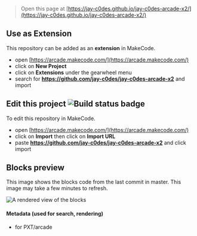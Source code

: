  


> Open this page at [https://jay-c0des.github.io/jay-c0des-arcade-x2/](https://jay-c0des.github.io/jay-c0des-arcade-x2/)

## Use as Extension

This repository can be added as an **extension** in MakeCode.

* open [https://arcade.makecode.com/](https://arcade.makecode.com/)
* click on **New Project**
* click on **Extensions** under the gearwheel menu
* search for **https://github.com/jay-c0des/jay-c0des-arcade-x2** and import

## Edit this project ![Build status badge](https://github.com/jay-c0des/jay-c0des-arcade-x2/workflows/MakeCode/badge.svg)

To edit this repository in MakeCode.

* open [https://arcade.makecode.com/](https://arcade.makecode.com/)
* click on **Import** then click on **Import URL**
* paste **https://github.com/jay-c0des/jay-c0des-arcade-x2** and click import

## Blocks preview

This image shows the blocks code from the last commit in master.
This image may take a few minutes to refresh.

![A rendered view of the blocks](https://github.com/jay-c0des/jay-c0des-arcade-x2/raw/master/.github/makecode/blocks.png)

#### Metadata (used for search, rendering)

* for PXT/arcade
<script src="https://makecode.com/gh-pages-embed.js"></script><script>makeCodeRender("{{ site.makecode.home_url }}", "{{ site.github.owner_name }}/{{ site.github.repository_name }}");</script>
